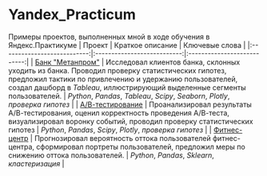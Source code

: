 # Yandex_Practicum
Примеры проектов, выполненных мной в ходе обучения в Яндекс.Практикуме
| Проект               | Краткое описание          | Ключевые слова                     | 
|:---------------------------:|:---------------------------:|:---------------------------:| 
| [Банк "Метанпром"](https://github.com/turdakovan/Yandex_Practicum/tree/main/bank_metronom) | Исследовал клиентов банка, склонных уходить из банка. Проводил проверку статистических гипотез, предложил тактики по привлечению и удержанию пользователей, создал дашборд в *Tableau*, иллюстрирующий выделенные сегменты пользователей. | *Python*, *Pandas*, *Tableau*, *Scipy*, *Seaborn*, *Plotly*, *проверка гипотез* |
| [А/В-тестирование](https://github.com/turdakovan/Yandex_Practicum/tree/main/a_b_test) | Проанализировал результаты А/В-тестирования, оценил корректность проведения А/В-теста, визуализировал воронку событий, проводил проверку статистических гипотез | *Python*, *Pandas*, *Scipy*, *Plotly*, *проверка гипотез* | 
| [Фитнес-центр](https://github.com/turdakovan/Yandex_Practicum/tree/main/gym_churn) | Прогнозировал вероятность оттока пользователей фитнес-центра, сформировал портреты пользователей, предложил меры по снижению оттока пользователей. | *Python*, *Pandas*, *Sklearn*, *кластеризация* | 

